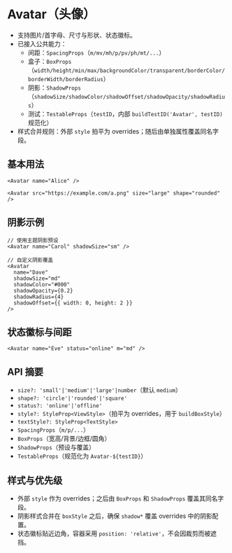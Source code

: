 # Avatar（头像）

- 支持图片/首字母、尺寸与形状、状态徽标。
- 已接入公共能力：
  - 间距：`SpacingProps`（`m/mv/mh/p/pv/ph/mt/...`）
  - 盒子：`BoxProps`（`width/height/min/max/backgroundColor/transparent/borderColor/borderWidth/borderRadius`）
  - 阴影：`ShadowProps`（`shadowSize/shadowColor/shadowOffset/shadowOpacity/shadowRadius`）
  - 测试：`TestableProps`（`testID`，内部 `buildTestID('Avatar', testID)` 规范化）
- 样式合并规则：外部 `style` 拍平为 overrides；随后由单独属性覆盖同名字段。

## 基本用法

```tsx
<Avatar name="Alice" />

<Avatar src="https://example.com/a.png" size="large" shape="rounded" />
```

## 阴影示例

```tsx
// 使用主题阴影预设
<Avatar name="Carol" shadowSize="sm" />

// 自定义阴影覆盖
<Avatar
  name="Dave"
  shadowSize="md"
  shadowColor="#000"
  shadowOpacity={0.2}
  shadowRadius={4}
  shadowOffset={{ width: 0, height: 2 }}
/>
```

## 状态徽标与间距

```tsx
<Avatar name="Eve" status="online" m="md" />
```

## API 摘要

- `size?: 'small'|'medium'|'large'|number`（默认 `medium`）
- `shape?: 'circle'|'rounded'|'square'`
- `status?: 'online'|'offline'`
- `style?: StyleProp<ViewStyle>`（拍平为 overrides，用于 `buildBoxStyle`）
- `textStyle?: StyleProp<TextStyle>`
- `SpacingProps`（`m/p/...`）
- `BoxProps`（宽高/背景/边框/圆角）
- `ShadowProps`（预设与覆盖）
- `TestableProps`（规范化为 `Avatar-${testID}`）

## 样式与优先级

- 外部 `style` 作为 overrides；之后由 `BoxProps` 和 `ShadowProps` 覆盖其同名字段。
- 阴影样式合并在 `boxStyle` 之后，确保 `shadow*` 覆盖 overrides 中的阴影配置。
- 状态徽标贴近边角，容器采用 `position: 'relative'`，不会因裁剪而被遮挡。